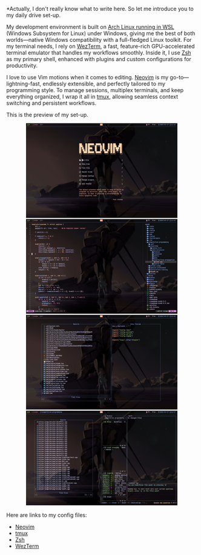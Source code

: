 *Actually, I don't really know what to write here. So let me introduce you to my daily drive set-up.

My development environment is built on [Arch Linux running in WSL](https://github.com/yuk7/ArchWSL) (Windows Subsystem for Linux) under Windows, giving me the best of both worlds—native Windows compatibility with a full-fledged Linux toolkit. For my terminal needs, I rely on [WezTerm](https://wezterm.org/), a fast, feature-rich GPU-accelerated terminal emulator that handles my workflows smoothly. Inside it, I use [Zsh](https://en.wikipedia.org/wiki/Z_shell) as my primary shell, enhanced with plugins and custom configurations for productivity.

I love to use Vim motions when it comes to editing. [Neovim](https://neovim.io/) is my go-to—lightning-fast, endlessly extensible, and perfectly tailored to my programming style. To manage sessions, multiplex terminals, and keep everything organized, I wrap it all in [tmux](https://github.com/tmux/tmux/wiki), allowing seamless context switching and persistent workflows.

This is the preview of my set-up. <br>
<p align="center">
  <img src="https://github.com/syxm1/syxm1/blob/master/img/img1.png" alt="Preview" width="400"/>
  <img src="https://github.com/syxm1/syxm1/blob/master/img/img2.png" alt="Preview" width="400"/>
  <img src="https://github.com/syxm1/syxm1/blob/master/img/img3.png" alt="Preview" width="400"/>
  <img src="https://github.com/syxm1/syxm1/blob/master/img/img4.png" alt="Preview" width="400"/>
</p>

Here are links to my config files:
- [Neovim](https://github.com/syxm1/nvim)
- [tmux](https://github.com/syxm1/dotfiles/blob/master/.tmux.conf)
- [Zsh](https://github.com/syxm1/dotfiles/blob/master/.zshrc)
- [WezTerm](https://github.com/syxm1/dotfiles/blob/master/.wezterm.lua)
